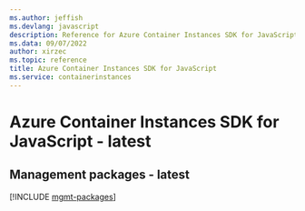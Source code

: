 ```yaml
---
ms.author: jeffish
ms.devlang: javascript
description: Reference for Azure Container Instances SDK for JavaScript
ms.data: 09/07/2022
author: xirzec
ms.topic: reference
title: Azure Container Instances SDK for JavaScript
ms.service: containerinstances
---
```

# Azure Container Instances SDK for JavaScript - latest

## Management packages - latest
[!INCLUDE [mgmt-packages](container-instances-mgmt-index.md)]